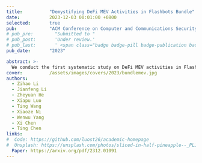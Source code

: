 ```yaml
---
title:          "Demystifying DeFi MEV Activities in Flashbots Bundle"
date:           2023-12-03 00:01:00 +0800
selected:       true
pub:            "ACM Conference on Computer and Communications Security (CCS)"
# pub_pre:        "Submitted to "
# pub_post:       'Under review.'
# pub_last:       ' <span class="badge badge-pill badge-publication badge-success">Spotlight</span>'
pub_date:       "2023"

abstract: >-
  We conduct the first systematic study on DeFi MEV activities in Flashbots bundles by proposing approaches for accurately identifying DeFi actions in transactions of each bundle, and leveraging iterative clustering to facilitate in discovering unknown DeFi MEV activities.
cover:          /assets/images/covers/2023/bundlemev.jpg
authors:
  - Zihao Li
  - Jianfeng Li
  - Zheyuan He
  - Xiapu Luo
  - Ting Wang
  - Xiaoze Ni
  - Wenwu Yang
  - Xi Chen
  - Ting Chen
links:
#  Code: https://github.com/luost26/academic-homepage
#  Unsplash: https://unsplash.com/photos/sliced-in-half-pineapple--_PLJZmHZzk
  Paper: https://arxiv.org/pdf/2312.01091
---
```


